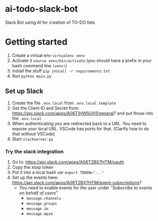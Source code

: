 # ai-todo-slack-bot
Slack Bot using AI for creation of TO-DO lists

# Getting started

1. Create a virtual env `virtualenv venv`
2. Activate it `source venv/bin/activate` (you should have a prefix in your bash command line `(venv)`)
3. Install the stuff `pip install -r requirements.txt`
4. Run `python main.py`

## Set up Slack

1. Create the file `.env.local` from `.env.local.template`
2. Get the Client ID and Secret from: https://api.slack.com/apps/A06T1HW5UH1/general? and put those into the `.env.local`
3. When authenticating you are redirected back to a URL. You need to expose your local URL. VSCode has ports for that. (Clarify how to do that without VSCode)
4. Start `slackserver.py`

### Try the slack integration

1. Go to: https://api.slack.com/apps/A06T2BX7HTM/oauth
2. Copy the xoxp token
3. Put it into a local bash var `export TOKEN="..."`
4. Set up the events here: https://api.slack.com/apps/A06T2BX7HTM/event-subscriptions?
   - You need to enable events for the user under *"Subscribe to events on behalf of users"*
      - `message.channels`
      - `message.groups`
      - `message.im`
      - `message.mpim`
